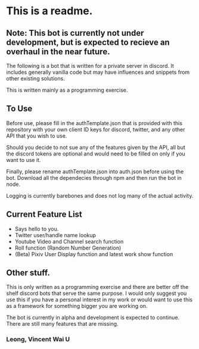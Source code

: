 # This is a readme.

## Note: This bot is currently not under development, but is expected to recieve an overhaul in the near future.


The following is a bot that is written for a private server in discord. It includes generally vanilla code but may have influences and snippets from other existing solutions.

This is written mainly as a programming exercise.

## To Use

Before use, please fill in the authTemplate.json that is provided with this repository with your own client ID keys for discord, twitter, and any other API that you wish to use.

Should you decide to not sue any of the features given by the API, all but the discord tokens are optional and would need to be filled on only if you want to use it.

Finally, please rename authTemplate.json into auth.json before using the bot. Download all the dependecies through npm and then run the bot in node.

Logging is currently barebones and does not log many of the actual activity.

## Current Feature List

- Says hello to you.
- Twitter user/handle name lookup
- Youtube Video and Channel search function
- Roll function (Random Number Generation)
- (Beta) Pixiv User Display function and latest work show function

## Other stuff.

This is only written as a programming exercise and there are better off the shelf discord bots that serve the same purpose. I would only suggest you use this if you have a personal interest in my work or would want to use this as a framework for something bigger you are working on.

The bot is currently in alpha and development is expected to continue. There are still many features that are missing.

### Leong, Vincent Wai U
